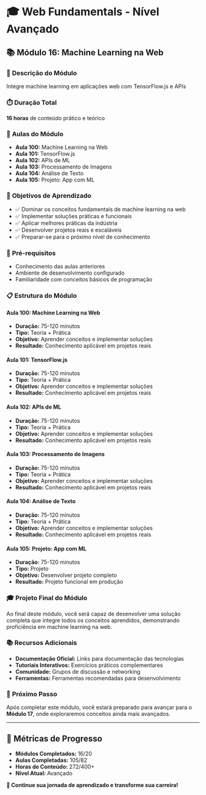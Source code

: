 # 🎓 **Web Fundamentals - Nível Avançado**

## 📚 **Módulo 16: Machine Learning na Web**

### 🎯 **Descrição do Módulo**
Integre machine learning em aplicações web com TensorFlow.js e APIs

### ⏱️ **Duração Total**
**16 horas** de conteúdo prático e teórico

### 📖 **Aulas do Módulo**
- **Aula 100:** Machine Learning na Web
- **Aula 101:** TensorFlow.js
- **Aula 102:** APIs de ML
- **Aula 103:** Processamento de Imagens
- **Aula 104:** Análise de Texto
- **Aula 105:** Projeto: App com ML

### 🎯 **Objetivos de Aprendizado**
- ✅ Dominar os conceitos fundamentais de machine learning na web
- ✅ Implementar soluções práticas e funcionais
- ✅ Aplicar melhores práticas da indústria
- ✅ Desenvolver projetos reais e escaláveis
- ✅ Preparar-se para o próximo nível de conhecimento

### 🚀 **Pré-requisitos**
- Conhecimento das aulas anteriores
- Ambiente de desenvolvimento configurado
- Familiaridade com conceitos básicos de programação

### 📋 **Estrutura do Módulo**

#### **Aula 100: Machine Learning na Web**
- **Duração:** 75-120 minutos
- **Tipo:** Teoria + Prática
- **Objetivo:** Aprender conceitos e implementar soluções
- **Resultado:** Conhecimento aplicável em projetos reais

#### **Aula 101: TensorFlow.js**
- **Duração:** 75-120 minutos
- **Tipo:** Teoria + Prática
- **Objetivo:** Aprender conceitos e implementar soluções
- **Resultado:** Conhecimento aplicável em projetos reais

#### **Aula 102: APIs de ML**
- **Duração:** 75-120 minutos
- **Tipo:** Teoria + Prática
- **Objetivo:** Aprender conceitos e implementar soluções
- **Resultado:** Conhecimento aplicável em projetos reais

#### **Aula 103: Processamento de Imagens**
- **Duração:** 75-120 minutos
- **Tipo:** Teoria + Prática
- **Objetivo:** Aprender conceitos e implementar soluções
- **Resultado:** Conhecimento aplicável em projetos reais

#### **Aula 104: Análise de Texto**
- **Duração:** 75-120 minutos
- **Tipo:** Teoria + Prática
- **Objetivo:** Aprender conceitos e implementar soluções
- **Resultado:** Conhecimento aplicável em projetos reais

#### **Aula 105: Projeto: App com ML**
- **Duração:** 75-120 minutos
- **Tipo:** Projeto
- **Objetivo:** Desenvolver projeto completo
- **Resultado:** Projeto funcional em produção

### 🎓 **Projeto Final do Módulo**
Ao final deste módulo, você será capaz de desenvolver uma solução completa que integre todos os conceitos aprendidos, demonstrando proficiência em machine learning na web.

### 📚 **Recursos Adicionais**
- **Documentação Oficial:** Links para documentação das tecnologias
- **Tutoriais Interativos:** Exercícios práticos complementares
- **Comunidade:** Grupos de discussão e networking
- **Ferramentas:** Ferramentas recomendadas para desenvolvimento

### 🚀 **Próximo Passo**
Após completar este módulo, você estará preparado para avançar para o **Módulo 17**, onde exploraremos conceitos ainda mais avançados.

---

## 🎯 **Métricas de Progresso**

- **Módulos Completados:** 16/20
- **Aulas Completadas:** 105/82
- **Horas de Conteúdo:** 272/400+
- **Nível Atual:** Avançado

**🎉 Continue sua jornada de aprendizado e transforme sua carreira!**
